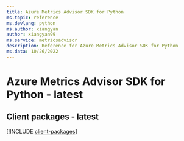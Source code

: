```yaml
---
title: Azure Metrics Advisor SDK for Python
ms.topic: reference
ms.devlang: python
ms.author: xiangyan
author: xiangyan99
ms.service: metricsadvisor
description: Reference for Azure Metrics Advisor SDK for Python
ms.data: 10/26/2022
---
```

# Azure Metrics Advisor SDK for Python - latest

## Client packages - latest
[!INCLUDE [client-packages](metrics-advisor-client-index.md)]